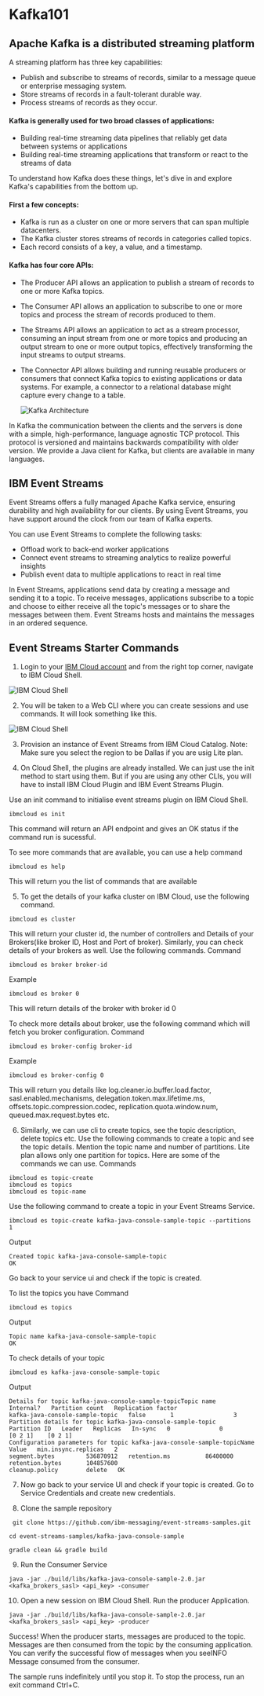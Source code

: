 # Kafka101

## Apache Kafka is a distributed streaming platform

A streaming platform has three key capabilities:

* Publish and subscribe to streams of records, similar to a message queue or enterprise messaging system.
* Store streams of records in a fault-tolerant durable way.
* Process streams of records as they occur.

#### Kafka is generally used for two broad classes of applications:

* Building real-time streaming data pipelines that reliably get data between systems or applications
* Building real-time streaming applications that transform or react to the streams of data

To understand how Kafka does these things, let's dive in and explore Kafka's capabilities from the bottom up.

#### First a few concepts:

* Kafka is run as a cluster on one or more servers that can span multiple datacenters.
* The Kafka cluster stores streams of records in categories called topics.
* Each record consists of a key, a value, and a timestamp.

#### Kafka has four core APIs:

* The Producer API allows an application to publish a stream of records to one or more Kafka topics.
* The Consumer API allows an application to subscribe to one or more topics and process the stream of records produced to them.
* The Streams API allows an application to act as a stream processor, consuming an input stream from one or more topics and producing an output stream to one or more output topics, effectively transforming the input streams to output streams.
* The Connector API allows building and running reusable producers or consumers that connect Kafka topics to existing applications or data systems. For example, a connector to a relational database might capture every change to a table.

    ![Kafka Architecture](images/kafka-architecture.png)

In Kafka the communication between the clients and the servers is done with a simple, high-performance, language agnostic TCP protocol. This protocol is versioned and maintains backwards compatibility with older version. We provide a Java client for Kafka, but clients are available in many languages.

## IBM Event Streams

Event Streams offers a fully managed Apache Kafka service, ensuring durability and high availability for our clients. By using Event Streams, you have support around the clock from our team of Kafka experts.

You can use Event Streams to complete the following tasks:

* Offload work to back-end worker applications
* Connect event streams to streaming analytics to realize powerful insights
* Publish event data to multiple applications to react in real time

In Event Streams, applications send data by creating a message and sending it to a topic. To receive messages, applications subscribe to a topic and choose to either receive all the topic's messages or to share the messages between them. Event Streams hosts and maintains the messages in an ordered sequence.

## Event Streams Starter Commands

1. Login to your [IBM Cloud account](https://cloud.ibm.com/) and from the right top corner, navigate to IBM Cloud Shell.

 ![IBM Cloud Shell](images/IBMCloudShell01.png)

2. You will be taken to a Web CLI where you can create sessions and use commands. It will look something like this.

 ![IBM Cloud Shell](images/IBMCloudShell02.png)

3. Provision an instance of Event Streams from IBM Cloud Catalog.
Note: Make sure you select the region to be Dallas if you are usig Lite plan.

4. On Cloud Shell, the plugins are already installed. We can just use the init method to start using them. But if you are using any other CLIs, you will have to install IBM Cloud Plugin and IBM Event Streams Plugin.

 Use an init command to initialise event streams plugin on IBM Cloud Shell.

 ```
ibmcloud es init
 ```

 This command will return an API endpoint and gives an OK status if the command run is sucessful.

 To see more commands that are available, you can use a help command

 ```
ibmcloud es help
 ```

 This will return you the list of commands that are available

5. To get the details of your kafka cluster on IBM Cloud, use the following command.
  ```
  ibmcloud es cluster
  ```
  This will return your cluster id, the number of controllers and Details of your Brokers(like broker ID, Host and Port of broker). Similarly, you can check details of your brokers as well. Use the following commands.
  Command
  ```
  ibmcloud es broker broker-id
  ```
  Example
  ```
  ibmcloud es broker 0
  ```
  This will return details of the broker with broker id 0

  To check more details about broker, use the following command which will fetch you broker configuration.
  Command
  ```
  ibmcloud es broker-config broker-id
  ```
  Example
  ```
  ibmcloud es broker-config 0
  ```
  This will return you details like log.cleaner.io.buffer.load.factor, sasl.enabled.mechanisms, delegation.token.max.lifetime.ms, offsets.topic.compression.codec, replication.quota.window.num, queued.max.request.bytes etc.

6. Similarly, we can use cli to create topics, see the topic description, delete topics etc. Use the following commands to create a topic and see the topic details. Mention the topic name and number of partitions.
Lite plan allows only one partition for topics. Here are some of the commands we can use.
  Commands
  ```
  ibmcloud es topic-create
  ibmcloud es topics
  ibmcloud es topic-name
  ```
  Use the following command to create a topic in your Event Streams Service.
  ```
  ibmcloud es topic-create kafka-java-console-sample-topic --partitions 1
  ```
  Output
  ```
  Created topic kafka-java-console-sample-topic
  OK
  ```
  Go back to your service ui and check if the topic is created.

  To list the topics you have
  Command
  ```
  ibmcloud es topics
  ```
  Output
  ```
  Topic name kafka-java-console-sample-topic   
  OK
  ```

  To check details of your topic

  ```
  ibmcloud es kafka-java-console-sample-topic
  ```
  Output
  ```
  Details for topic kafka-java-console-sample-topicTopic name                        Internal?   Partition count   Replication factor   
  kafka-java-console-sample-topic   false       1                 3   Partition details for topic kafka-java-console-sample-topic
  Partition ID   Leader   Replicas   In-sync   0              0        [0 2 1]    [0 2 1]   
  Configuration parameters for topic kafka-java-console-sample-topicName                  Value   min.insync.replicas   2   
  segment.bytes         536870912   retention.ms          86400000   retention.bytes       104857600   
  cleanup.policy        delete   OK
  ```

7. Now go back to your service UI and check if your topic is created. Go to Service Credentials and create new credentials.

8. Clone the sample repository
  ```
   git clone https://github.com/ibm-messaging/event-streams-samples.git
  ```
  ```
  cd event-streams-samples/kafka-java-console-sample
  ```
  ```
  gradle clean && gradle build
  ```

9. Run the Consumer Service

  ```
  java -jar ./build/libs/kafka-java-console-sample-2.0.jar
<kafka_brokers_sasl> <api_key> -consumer
  ```

10. Open a new session on IBM Cloud Shell. Run the producer Application.

  ```
  java -jar ./build/libs/kafka-java-console-sample-2.0.jar
<kafka_brokers_sasl> <api_key> -producer
  ```

Success!
When the producer starts, messages are produced to the topic. Messages are then consumed from the topic by the consuming application. You can verify the successful flow of messages when you seeINFO Message consumed from the consumer.

The sample runs indefinitely until you stop it. To stop the process, run an exit command Ctrl+C.
